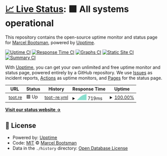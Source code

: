 # [📈 Live Status](https://mbootsman.github.io/upptime): <!--live status--> **🟩 All systems operational**

This repository contains the open-source uptime monitor and status page for [Marcel Bootsman](https://marcelbootsman.nl), powered by [Upptime](https://github.com/upptime/upptime).

[![Uptime CI](https://github.com/mbootsman/upptime/workflows/Uptime%20CI/badge.svg)](https://github.com/mbootsman/upptime/actions?query=workflow%3A%22Uptime+CI%22)
[![Response Time CI](https://github.com/mbootsman/upptime/workflows/Response%20Time%20CI/badge.svg)](https://github.com/mbootsman/upptime/actions?query=workflow%3A%22Response+Time+CI%22)
[![Graphs CI](https://github.com/mbootsman/upptime/workflows/Graphs%20CI/badge.svg)](https://github.com/mbootsman/upptime/actions?query=workflow%3A%22Graphs+CI%22)
[![Static Site CI](https://github.com/mbootsman/upptime/workflows/Static%20Site%20CI/badge.svg)](https://github.com/mbootsman/upptime/actions?query=workflow%3A%22Static+Site+CI%22)
[![Summary CI](https://github.com/mbootsman/upptime/workflows/Summary%20CI/badge.svg)](https://github.com/mbootsman/upptime/actions?query=workflow%3A%22Summary+CI%22)

With [Upptime](https://upptime.js.org), you can get your own unlimited and free uptime monitor and status page, powered entirely by a GitHub repository. We use [Issues](https://github.com/mbootsman/upptime/issues) as incident reports, [Actions](https://github.com/mbootsman/upptime/actions) as uptime monitors, and [Pages](https://mbootsman.github.io/upptime) for the status page.

<!--start: status pages-->
<!-- This summary is generated by Upptime (https://github.com/upptime/upptime) -->
<!-- Do not edit this manually, your changes will be overwritten -->
<!-- prettier-ignore -->
| URL | Status | History | Response Time | Uptime |
| --- | ------ | ------- | ------------- | ------ |
| <img alt="" src="https://icons.duckduckgo.com/ip3/toot.re.ico" height="13"> [toot.re](https://toot.re) | 🟩 Up | [toot-re.yml](https://github.com/mbootsman/upptime/commits/HEAD/history/toot-re.yml) | <details><summary><img alt="Response time graph" src="./graphs/toot-re/response-time-week.png" height="20"> 719ms</summary><br><a href="https://mbootsman.github.io/upptime/history/toot-re"><img alt="Response time 719" src="https://img.shields.io/endpoint?url=https%3A%2F%2Fraw.githubusercontent.com%2Fmbootsman%2Fupptime%2FHEAD%2Fapi%2Ftoot-re%2Fresponse-time.json"></a><br><a href="https://mbootsman.github.io/upptime/history/toot-re"><img alt="24-hour response time 719" src="https://img.shields.io/endpoint?url=https%3A%2F%2Fraw.githubusercontent.com%2Fmbootsman%2Fupptime%2FHEAD%2Fapi%2Ftoot-re%2Fresponse-time-day.json"></a><br><a href="https://mbootsman.github.io/upptime/history/toot-re"><img alt="7-day response time 719" src="https://img.shields.io/endpoint?url=https%3A%2F%2Fraw.githubusercontent.com%2Fmbootsman%2Fupptime%2FHEAD%2Fapi%2Ftoot-re%2Fresponse-time-week.json"></a><br><a href="https://mbootsman.github.io/upptime/history/toot-re"><img alt="30-day response time 719" src="https://img.shields.io/endpoint?url=https%3A%2F%2Fraw.githubusercontent.com%2Fmbootsman%2Fupptime%2FHEAD%2Fapi%2Ftoot-re%2Fresponse-time-month.json"></a><br><a href="https://mbootsman.github.io/upptime/history/toot-re"><img alt="1-year response time 719" src="https://img.shields.io/endpoint?url=https%3A%2F%2Fraw.githubusercontent.com%2Fmbootsman%2Fupptime%2FHEAD%2Fapi%2Ftoot-re%2Fresponse-time-year.json"></a></details> | <details><summary><a href="https://mbootsman.github.io/upptime/history/toot-re">100.00%</a></summary><a href="https://mbootsman.github.io/upptime/history/toot-re"><img alt="All-time uptime 100.00%" src="https://img.shields.io/endpoint?url=https%3A%2F%2Fraw.githubusercontent.com%2Fmbootsman%2Fupptime%2FHEAD%2Fapi%2Ftoot-re%2Fuptime.json"></a><br><a href="https://mbootsman.github.io/upptime/history/toot-re"><img alt="24-hour uptime 100.00%" src="https://img.shields.io/endpoint?url=https%3A%2F%2Fraw.githubusercontent.com%2Fmbootsman%2Fupptime%2FHEAD%2Fapi%2Ftoot-re%2Fuptime-day.json"></a><br><a href="https://mbootsman.github.io/upptime/history/toot-re"><img alt="7-day uptime 100.00%" src="https://img.shields.io/endpoint?url=https%3A%2F%2Fraw.githubusercontent.com%2Fmbootsman%2Fupptime%2FHEAD%2Fapi%2Ftoot-re%2Fuptime-week.json"></a><br><a href="https://mbootsman.github.io/upptime/history/toot-re"><img alt="30-day uptime 100.00%" src="https://img.shields.io/endpoint?url=https%3A%2F%2Fraw.githubusercontent.com%2Fmbootsman%2Fupptime%2FHEAD%2Fapi%2Ftoot-re%2Fuptime-month.json"></a><br><a href="https://mbootsman.github.io/upptime/history/toot-re"><img alt="1-year uptime 100.00%" src="https://img.shields.io/endpoint?url=https%3A%2F%2Fraw.githubusercontent.com%2Fmbootsman%2Fupptime%2FHEAD%2Fapi%2Ftoot-re%2Fuptime-year.json"></a></details>

<!--end: status pages-->

[**Visit our status website →**](https://mbootsman.github.io/upptime)

## 📄 License

- Powered by: [Upptime](https://github.com/upptime/upptime)
- Code: [MIT](./LICENSE) © [Marcel Bootsman](https://marcelbootsman.nl)
- Data in the `./history` directory: [Open Database License](https://opendatacommons.org/licenses/odbl/1-0/)
